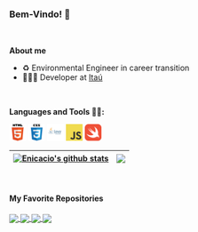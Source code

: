 ### Bem-Vindo! 👋
<br>

**About me**

- ♻️ Environmental Engineer in career transition
- 👩🏻‍💻 Developer at [Itaú](https://www.itau.com.br/)
<br>

**Languages and Tools 👶🏻:**

<code><img height="30" src="https://raw.githubusercontent.com/github/explore/80688e429a7d4ef2fca1e82350fe8e3517d3494d/topics/html/html.png"></code>
<code><img height="30" src="https://raw.githubusercontent.com/github/explore/80688e429a7d4ef2fca1e82350fe8e3517d3494d/topics/css/css.png"></code>
<code><img height="30" src="https://raw.githubusercontent.com/github/explore/80688e429a7d4ef2fca1e82350fe8e3517d3494d/topics/java/java.png"></code>
<code><img height="30" src="https://raw.githubusercontent.com/github/explore/80688e429a7d4ef2fca1e82350fe8e3517d3494d/topics/javascript/javascript.png"></code>
<code><img height="30" src="https://raw.githubusercontent.com/github/explore/80688e429a7d4ef2fca1e82350fe8e3517d3494d/topics/swift/swift.png"></code>
<br>

| <a href="https://github.com/enicacio"><img align="center" min-height="180" src="https://github-readme-stats.vercel.app/api/top-langs/?username=enicacio&langs_count=6&layout=compact&theme=tokyonight&hide_border=true&exclude_repo=aulagit,enicacio" alt="Enicacio's github stats" /></a> | <a href="hhttps://github.com/enicacio"><img align="center" height="160" src="https://github-readme-stats.vercel.app/api?username=enicacio&show_icons=true&include_all_commits=true&theme=tokyonight&hide_border=true&exclude_repo=aulagit,enicacio" /></a> |
| ------------- | ------------- |
<br>

#### My Favorite Repositories
        
<a href="https://github.com/enicacio/Profeta_no_deserto">
  <img align="center" src="https://github-readme-stats.vercel.app/api/pin/?username=enicacio&repo=Profeta_no_deserto&theme=tokyonight" />
</a>
<a href="https://github.com/enicacio/Site_Ruah">
  <img align="center" src="https://github-readme-stats.vercel.app/api/pin/?username=enicacio&repo=Site_Ruah&theme=tokyonight" />
</a>
<a href="https://github.com/enicacio/DesafioFrontend_Itautech/">
  <img align="center" src="https://github-readme-stats.vercel.app/api/pin/?username=enicacio&repo=DesafioFrontend_Itautech&theme=tokyonight" />
</a>    
<a href="https://github.com/enicacio/Calculadora_veicular_carbono">
  <img align="center" src="https://github-readme-stats.vercel.app/api/pin/?username=enicacio&repo=Calculadora_veicular_carbono&theme=tokyonight" />
</a>



